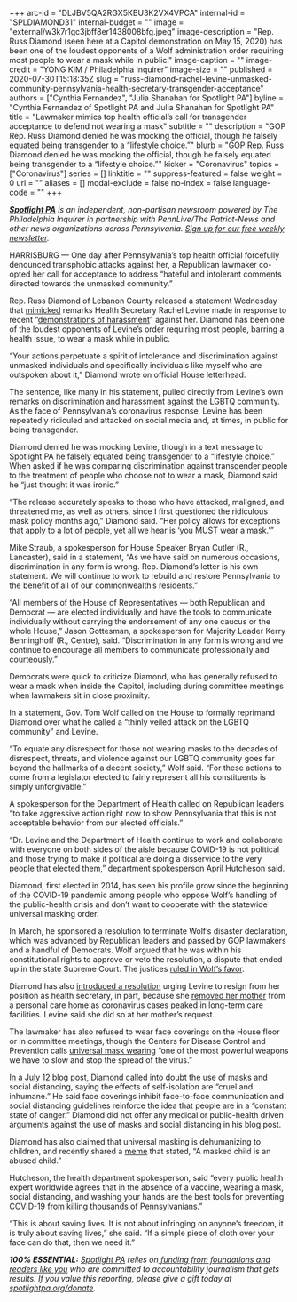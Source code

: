 +++
arc-id = "DLJBV5QA2RGX5KBU3K2VX4VPCA"
internal-id = "SPLDIAMOND31"
internal-budget = ""
image = "external/w3k7r1gc3jbff8er1438008bfg.jpeg"
image-description = "Rep. Russ Diamond (seen here at a Capitol demonstration on May 15, 2020) has been one of the loudest opponents of a Wolf administration order requiring most people to wear a mask while in public."
image-caption = ""
image-credit = "YONG KIM / Philadelphia Inquirer"
image-size = ""
published = 2020-07-30T15:18:35Z
slug = "russ-diamond-rachel-levine-unmasked-community-pennsylvania-health-secretary-transgender-acceptance"
authors = ["Cynthia Fernandez", "Julia Shanahan for Spotlight PA"]
byline = "Cynthia Fernandez of Spotlight PA and Julia Shanahan for Spotlight PA"
title = "Lawmaker mimics top health official’s call for transgender acceptance to defend not wearing a mask"
subtitle = ""
description = "GOP Rep. Russ Diamond denied he was mocking the official, though he falsely equated being transgender to a “lifestyle choice.”"
blurb = "GOP Rep. Russ Diamond denied he was mocking the official, though he falsely equated being transgender to a “lifestyle choice.”"
kicker = "Coronavirus"
topics = ["Coronavirus"]
series = []
linktitle = ""
suppress-featured = false
weight = 0
url = ""
aliases = []
modal-exclude = false
no-index = false
language-code = ""
+++

<a href="https://www.spotlightpa.org/"><i><b>Spotlight PA</b></i></a><i> is an independent, non-partisan newsroom powered by The Philadelphia Inquirer in partnership with PennLive/The Patriot-News and other news organizations across Pennsylvania. </i><a href="https://www.spotlightpa.org/newsletters"><i>Sign up for our free weekly newsletter</i></a><i>.</i>

HARRISBURG — One day after Pennsylvania’s top health official forcefully denounced transphobic attacks against her, a Republican lawmaker co-opted her call for acceptance to address “hateful and intolerant comments directed towards the unmasked community.”

Rep. Russ Diamond of Lebanon County released a statement Wednesday that <a href="https://www.facebook.com/repdiamond/photos/pcb.2956906551097993/2956872634434718/?type=3&theater">mimicked</a> remarks Health Secretary Rachel Levine made in response to recent “<a href="https://www.spotlightpa.org/news/2020/07/rachel-levine-transphobic-attacks-pennsylvania-health-secretary/" target=_blank>demonstrations of harassment</a>” against her. Diamond has been one of the loudest opponents of Levine’s order requiring most people, barring a health issue, to wear a mask while in public.

“Your actions perpetuate a spirit of intolerance and discrimination against unmasked individuals and specifically individuals like myself who are outspoken about it,” Diamond wrote on official House letterhead.

The sentence, like many in his statement, pulled directly from Levine’s own remarks on discrimination and harassment against the LGBTQ community. As the face of Pennsylvania’s coronavirus response, Levine has been repeatedly ridiculed and attacked on social media and, at times, in public for being transgender.

Diamond denied he was mocking Levine, though in a text message to Spotlight PA he falsely equated being transgender to a “lifestyle choice.” When asked if he was comparing discrimination against transgender people to the treatment of people who choose not to wear a mask, Diamond said he “just thought it was ironic.”

“The release accurately speaks to those who have attacked, maligned, and threatened me, as well as others, since I first questioned the ridiculous mask policy months ago,” Diamond said. “Her policy allows for exceptions that apply to a lot of people, yet all we hear is ‘you MUST wear a mask.’”

<script src="https://www.spotlightpa.org/embed.js" async></script><div data-spl-embed-version="1" data-spl-src="https://www.spotlightpa.org/embeds/donate/"></div>


Mike Straub, a spokesperson for House Speaker Bryan Cutler (R., Lancaster), said in a statement, “As we have said on numerous occasions, discrimination in any form is wrong. Rep. Diamond’s letter is his own statement. We will continue to work to rebuild and restore Pennsylvania to the benefit of all of our commonwealth’s residents.”

“All members of the House of Representatives — both Republican and Democrat — are elected individually and have the tools to communicate individually without carrying the endorsement of any one caucus or the whole House,” Jason Gottesman, a spokesperson for Majority Leader Kerry Benninghoff (R., Centre), said. “Discrimination in any form is wrong and we continue to encourage all members to communicate professionally and courteously.”

Democrats were quick to criticize Diamond, who has generally refused to wear a mask when inside the Capitol, including during committee meetings when lawmakers sit in close proximity.

In a statement, Gov. Tom Wolf called on the House to formally reprimand Diamond over what he called a “thinly veiled attack on the LGBTQ community” and Levine.

“To equate any disrespect for those not wearing masks to the decades of disrespect, threats, and violence against our LGBTQ community goes far beyond the hallmarks of a decent society,” Wolf said. “For these actions to come from a legislator elected to fairly represent all his constituents is simply unforgivable.”

A spokesperson for the Department of Health called on Republican leaders “to take aggressive action right now to show Pennsylvania that this is not acceptable behavior from our elected officials.”

“Dr. Levine and the Department of Health continue to work and collaborate with everyone on both sides of the aisle because COVID-19 is not political and those trying to make it political are doing a disservice to the very people that elected them,” department spokesperson April Hutcheson said.

Diamond, first elected in 2014, has seen his profile grow since the beginning of the COVID-19 pandemic among people who oppose Wolf’s handling of the public-health crisis and don’t want to cooperate with the statewide universal masking order.

In March, he sponsored a resolution to terminate Wolf’s disaster declaration, which was advanced by Republican leaders and passed by GOP lawmakers and a handful of Democrats. Wolf argued that he was within his constitutional rights to approve or veto the resolution, a dispute that ended up in the state Supreme Court. The justices <a href="https://www.spotlightpa.org/news/2020/07/pennsylvania-coronavirus-disaster-declaration-supreme-court-ruling/">ruled in Wolf’s favor</a>.

Diamond has also <a href="https://www.legis.state.pa.us/cfdocs/billinfo/billinfo.cfm?syear=2019&sind=0&body=H&type=R&bn=879">introduced a resolution</a> urging Levine to resign from her position as health secretary, in part, because she <a href="https://www.pennlive.com/news/2020/05/health-secretary-rachel-levines-removal-of-mom-from-care-home-amid-epidemic-draws-scrutiny.html">removed her mother</a> from a personal care home as coronavirus cases peaked in long-term care facilities. Levine said she did so at her mother’s request.

The lawmaker has also refused to wear face coverings on the House floor or in committee meetings, though the Centers for Disease Control and Prevention calls <a href="https://www.cdc.gov/media/releases/2020/p0714-americans-to-wear-masks.html">universal mask wearing</a> “one of the most powerful weapons we have to slow and stop the spread of the virus.”

<script src="https://www.spotlightpa.org/embed.js" async></script><div data-spl-embed-version="1" data-spl-src="https://www.spotlightpa.org/embeds/newsletter/"></div>


<a href="http://russdiamond.vote/ci200712.php">In a July 12 blog post,</a> Diamond called into doubt the use of masks and social distancing, saying the effects of self-isolation are “cruel and inhumane.” He said face coverings inhibit face-to-face communication and social distancing guidelines reinforce the idea that people are in a “constant state of danger.” Diamond did not offer any medical or public-health driven arguments against the use of masks and social distancing in his blog post.

Diamond has also claimed that universal masking is dehumanizing to children, and recently shared a <a href="https://www.facebook.com/friendsofrussdiamond/posts/1717815275038815">meme</a> that stated, “A masked child is an abused child.”

Hutcheson, the health department spokesperson, said “every public health expert worldwide agrees that in the absence of a vaccine, wearing a mask, social distancing, and washing your hands are the best tools for preventing COVID-19 from killing thousands of Pennsylvanians.”

“This is about saving lives. It is not about infringing on anyone’s freedom, it is truly about saving lives,” she said. “If a simple piece of cloth over your face can do that, then we need it.”

<i><b>100% ESSENTIAL:</b></i> <a href="https://www.spotlightpa.org/"><i>Spotlight PA</i></a><i> relies on</i><a href="https://www.spotlightpa.org/support"><i> funding from foundations and readers like you</i></a><i> who are committed to accountability journalism that gets results. If you value this reporting, please give a gift today at </i><a href="http://spotlightpa.org/donate"><i>spotlightpa.org/donate</i></a><i>.</i>
